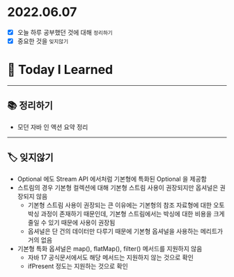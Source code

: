 # 2022.06.07

- [x]  오늘 하루 공부했던 것에 대해 `정리하기`
- [x]  중요한 것을 `잊지않기`

# 🚩 Today I Learned

---

## 📚 정리하기

- 모던 자바 인 액션 요약 정리

---

## 🏷 잊지않기

- Optional 에도 Stream API 에서처럼 기본형에 특화된 Optional 을 제공함
- 스트림의 경우 기본형 컬렉션에 대해 기본형 스트림 사용이 권장되지만 옵셔널은 권장되지 않음
    - 기본형 스트림 사용이 권장되는 큰 이유에는 기본형의 참조 자료형에 대한 오토박싱 과정이 존재하기 때문인데, 기본형 스트림에서는 박싱에 대한 비용을 크게 줄일 수 있기 때문에 사용이 권장됨
    - 옵셔널은 단 건의 데이터만 다루기 때문에 기본형 옵셔널을 사용하는 메리트가 거의 없음
- 기본형 특화 옵셔널은 map(), flatMap(), filter() 메서드를 지원하지 않음
    - 자바 17 공식문서에서도 해당 메서드는 지원하지 않는 것으로 확인
    - ifPresent 정도는 지원하는 것으로 확인